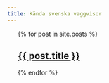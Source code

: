 ```yaml
---
title: Kända svenska vaggvisor
---
```


<ul>
  {% for post in site.posts %}
    <h2><a href="{{ post.url }}">{{ post.title }}</a></h2>
  {% endfor %}
</ul>

